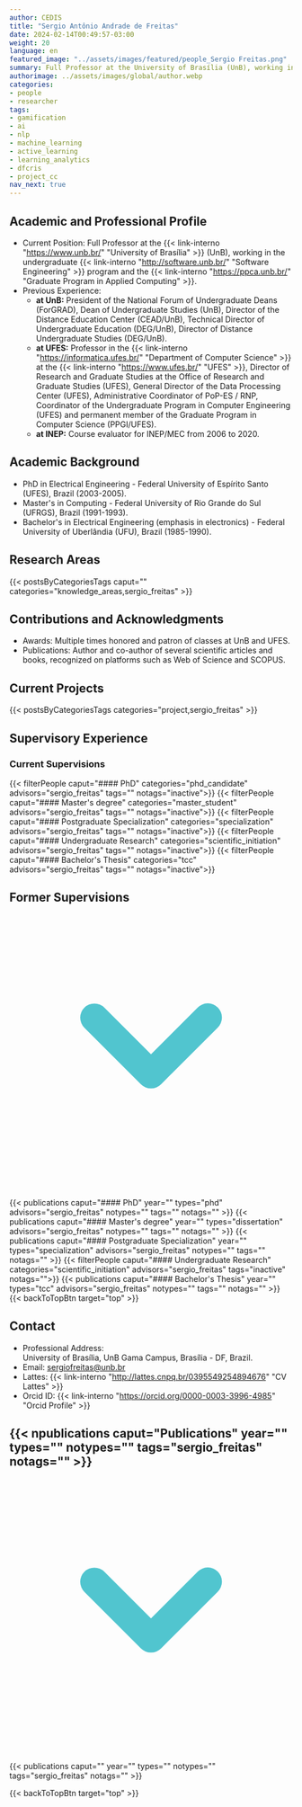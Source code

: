 ```yaml
---
author: CEDIS
title: "Sergio Antônio Andrade de Freitas"
date: 2024-02-14T00:49:57-03:00
weight: 20
language: en
featured_image: "../assets/images/featured/people_Sergio Freitas.png"
summary: Full Professor at the University of Brasília (UnB), working in the undergraduate Software Engineering program and the Graduate Program in Applied Computing.
authorimage: ../assets/images/global/author.webp
categories:
- people
- researcher
tags: 
- gamification
- ai
- nlp
- machine_learning
- active_learning
- learning_analytics
- dfcris
- project_cc
nav_next: true
---
```

<div id="top"></div>

## Academic and Professional Profile

- Current Position: Full Professor at the {{< link-interno "https://www.unb.br/" "University of Brasília" >}} (UnB), working in the undergraduate {{< link-interno "http://software.unb.br/" "Software Engineering" >}} program and the {{< link-interno "https://ppca.unb.br/" "Graduate Program in Applied Computing" >}}.
- Previous Experience: 
    - **at UnB:** President of the National Forum of Undergraduate Deans (ForGRAD), Dean of Undergraduate Studies (UnB), Director of the Distance Education Center (CEAD/UnB), Technical Director of Undergraduate Education (DEG/UnB), Director of Distance Undergraduate Studies (DEG/UnB).
    - **at UFES:** Professor in the {{< link-interno "https://informatica.ufes.br/" "Department of Computer Science" >}} at the {{< link-interno "https://www.ufes.br/" "UFES" >}}, Director of Research and Graduate Studies at the Office of Research and Graduate Studies (UFES), General Director of the Data Processing Center (UFES), Administrative Coordinator of PoP-ES / RNP, Coordinator of the Undergraduate Program in Computer Engineering (UFES) and permanent member of the Graduate Program in Computer Science (PPGI/UFES).
    - **at INEP:** Course evaluator for INEP/MEC from 2006 to 2020.
## Academic Background
- PhD in Electrical Engineering - Federal University of Espírito Santo (UFES), Brazil (2003-2005).
- Master's in Computing - Federal University of Rio Grande do Sul (UFRGS), Brazil (1991-1993).
- Bachelor's in Electrical Engineering (emphasis in electronics) - Federal University of Uberlândia (UFU), Brazil (1985-1990).

## Research Areas
{{< postsByCategoriesTags caput="" categories="knowledge_areas,sergio_freitas" >}}

## Contributions and Acknowledgments
- Awards: Multiple times honored and patron of classes at UnB and UFES.
- Publications: Author and co-author of several scientific articles and books, recognized on platforms such as Web of Science and SCOPUS.
## Current Projects
{{< postsByCategoriesTags categories="project,sergio_freitas" >}}

## Supervisory Experience
### Current Supervisions
{{< filterPeople caput="#### PhD" categories="phd_candidate" advisors="sergio_freitas" tags="" notags="inactive">}}
{{< filterPeople caput="#### Master's degree" categories="master_student" advisors="sergio_freitas" tags="" notags="inactive">}}
{{< filterPeople caput="#### Postgraduate Specialization" categories="specialization" advisors="sergio_freitas" tags="" notags="inactive">}}
{{< filterPeople caput="#### Undergraduate Research" categories="scientific_initiation" advisors="sergio_freitas" tags="" notags="inactive">}}
{{< filterPeople caput="#### Bachelor's Thesis" categories="tcc" advisors="sergio_freitas" tags="" notags="inactive">}}

<div id="previous-collaborators" x-data="{ showPrevious: false }">
    <h2 id="former-collaborators-title" @click="showPrevious = !showPrevious" class="text-xl font-bold mb-2 cursor-pointer flex items-center text-primary-900">
      Former Supervisions
      <svg :class="{'rotate-0': !showPrevious, 'rotate-180': showPrevious}" class="ml-2 h-5 w-5 transform transition-transform duration-200" xmlns="http://www.w3.org/2000/svg" viewBox="0 0 20 20" fill="#51C5CF"><path fill-rule="evenodd" d="M5.293 7.293a1 1 0 011.414 0L10 10.586l3.293-3.293a1 1 0 111.414 1.414l-4 4a1 1 0 01-1.414 0l-4-4a1 1 0 010-1.414z" clip-rule="evenodd" /></svg>
    </h2>
    <div x-show="showPrevious" x-cloak>
    {{< publications caput="#### PhD" year="" types="phd" advisors="sergio_freitas" notypes="" tags="" notags="" >}}
    {{< publications caput="#### Master's degree" year="" types="dissertation" advisors="sergio_freitas" notypes="" tags="" notags="" >}}
    {{< publications caput="#### Postgraduate Specialization" year="" types="specialization" advisors="sergio_freitas" notypes="" tags="" notags="" >}}
    {{< filterPeople caput="#### Undergraduate Research" categories="scientific_initiation" advisors="sergio_freitas" tags="inactive" notags="">}}
    {{< publications caput="#### Bachelor's Thesis" year="" types="tcc" advisors="sergio_freitas" notypes="" tags="" notags="" >}}
    {{< backToTopBtn target="top" >}}
    </div>

  </div>


## Contact
- Professional Address:  
    University of Brasília, UnB Gama Campus, Brasília - DF, Brazil.
- Email: [sergiofreitas@unb.br](mailto:sergiofreitas@unb.br)
- Lattes: {{< link-interno "http://lattes.cnpq.br/0395549254894676" "CV Lattes" >}}
- Orcid ID: {{< link-interno "https://orcid.org/0000-0003-3996-4985" "Orcid Profile" >}}

<div id="npublications-section" x-data="{ showPublications: false }">
    <h2 id="npublications-title" @click="showPublications = !showPublications" class="text-xl font-bold mb-2 cursor-pointer flex items-center text-primary-900">
      {{< npublications caput="Publications" year="" types="" notypes="" tags="sergio_freitas" notags="" >}}
      <svg :class="{'rotate-0': !showPublications, 'rotate-180': showPublications}" class="ml-2 h-5 w-5 transform transition-transform duration-200" xmlns="http://www.w3.org/2000/svg" viewBox="0 0 20 20" fill="#51C5CF"><path fill-rule="evenodd" d="M5.293 7.293a1 1 0 011.414 0L10 10.586l3.293-3.293a1 1 0 111.414 1.414l-4 4a1 1 0 01-1.414 0l-4-4a1 1 0 010-1.414z" clip-rule="evenodd" /></svg>
    </h2>
    <div x-show="showPublications" x-cloak>
      {{< publications caput="" year="" types="" notypes="" tags="sergio_freitas" notags="" >}} 
    </div>
</div>

{{< backToTopBtn target="top" >}}
